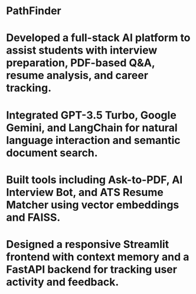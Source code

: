 # PathFinder

<h1>Developed a full-stack AI platform to assist students with interview preparation, PDF-based Q&A, resume analysis, and career tracking.</h1>
<h1>Integrated GPT-3.5 Turbo, Google Gemini, and LangChain for natural language interaction and semantic document search.</h1>
<h1>Built tools including Ask-to-PDF, AI Interview Bot, and ATS Resume Matcher using vector embeddings and FAISS.</h1>
<h1>Designed a responsive Streamlit frontend with context memory and a FastAPI backend for tracking user activity and feedback.</h1>
